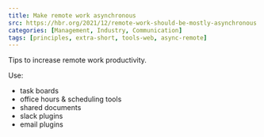 ```yaml
---
title: Make remote work asynchronous
src: https://hbr.org/2021/12/remote-work-should-be-mostly-asynchronous
categories: [Management, Industry, Communication]
tags: [principles, extra-short, tools-web, async-remote]
---
```


Tips to increase remote work productivity.

Use:

- task boards
- office hours & scheduling tools
- shared documents
- slack plugins
- email plugins
